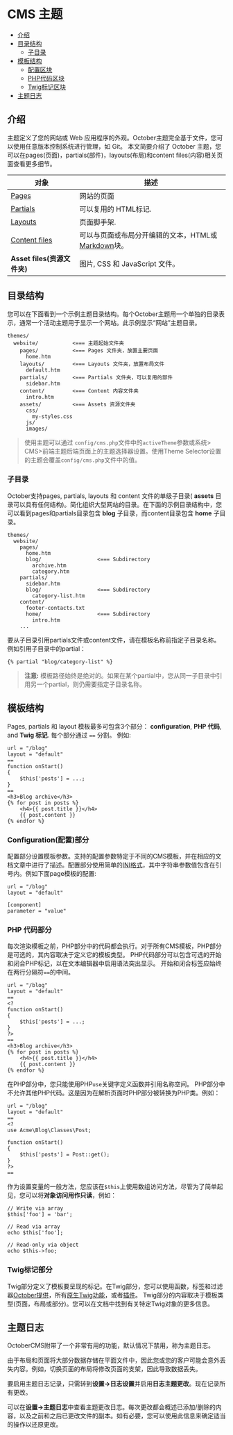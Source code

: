 # CMS 主题

- [介绍](#introduction)
- [目录结构](#directory-structure)
    - [子目录](#subdirectories)
- [模板结构](#template-structure)
    - [配置区块](#configuration-section)
    - [PHP代码区块](#php-section)
    - [Twig标记区块](#twig-section)
- [主题日志](#theme-logging)

<a name="introduction"></a>
## 介绍

主题定义了您的网站或 Web 应用程序的外观。October主题完全基于文件，您可以使用任意版本控制系统进行管理，如 Git。
本文简要介绍了 October 主题，您可以在pages(页面)，partials(部件)，layouts(布局)和content files(内容)相关页面查看更多细节。

对象 | 描述
------------- | -------------
[Pages](cms-pages.md) |网站的页面
[Partials](cms-partials.md) | 可以复用的 HTML标记.
[Layouts](cms-layouts.md) | 页面脚手架.
[Content files](cms-content.md) | 可以与页面或布局分开编辑的文本，HTML或[Markdown](http://daringfireball.net/projects/markdown/syntax)块。
**Asset files(资源文件夹)** |  图片, CSS 和 JavaScript 文件。

<a name="directory-structure"></a>
## 目录结构

您可以在下面看到一个示例主题目录结构。每个October主题用一个单独的目录表示，通常一个活动主题用于显示一个网站。此示例显示“网站”主题目录。

    themes/
      website/           <=== 主题起始文件夹
        pages/           <=== Pages 文件夹，放置主要页面
          home.htm
        layouts/         <=== Layouts 文件夹，放置布局文件
          default.htm
        partials/        <=== Partials 文件夹，可以复用的部件
          sidebar.htm
        content/         <=== Content 内容文件夹
          intro.htm
        assets/          <=== Assets 资源文件夹
          css/
            my-styles.css
          js/
          images/

> 使用主题可以通过 `config/cms.php`文件中的`activeTheme`参数或系统> CMS>前端主题后端页面上的主题选择器设置。使用Theme Selector设置的主题会覆盖`config/cms.php`文件中的值。

<a name="subdirectories"></a>
### 子目录

October支持pages, partials, layouts 和 content 文件的单级子目录( **assets** 目录可以具有任何结构)。简化组织大型网站的目录。在下面的示例目录结构中，您可以看到pages和partials目录包含 **blog** 子目录，而content目录包含 **home** 子目录。

    themes/
      website/
        pages/
          home.htm
          blog/                  <=== Subdirectory
            archive.htm
            category.htm
        partials/
          sidebar.htm
          blog/                  <=== Subdirectory
            category-list.htm
        content/
          footer-contacts.txt
          home/                  <=== Subdirectory
            intro.htm
        ...
要从子目录引用partials文件或content文件，请在模板名称前指定子目录名称。例如引用子目录中的partial：

    {% partial "blog/category-list" %}

> **注意:** 模板路径始终是绝对的。如果在某个partial中，您从同一子目录中引用另一个partial，则仍需要指定子目录名称。
<a name="template-structure"></a>
## 模板结构

Pages, partials 和 layout 模板最多可包含3个部分： **configuration**, **PHP 代码**, and **Twig 标记**.
每个部分通过 `==` 分割。
例如:

    url = "/blog"
    layout = "default"
    ==
    function onStart()
    {
        $this['posts'] = ...;
    }
    ==
    <h3>Blog archive</h3>
    {% for post in posts %}
        <h4>{{ post.title }}</h4>
        {{ post.content }}
    {% endfor %}

<a name="configuration-section"></a>
### Configuration(配置)部分

配置部分设置模板参数。支持的配置参数特定于不同的CMS模板，并在相应的文档文章中进行了描述。配置部分使用简单的[INI格式](http://en.wikipedia.org/wiki/INI_file)，其中字符串参数值包含在引号内。例如下面page模板的配置:

    url = "/blog"
    layout = "default"

    [component]
    parameter = "value"

<a name="php-section"></a>
### PHP 代码部分

每次渲染模板之前，PHP部分中的代码都会执行。对于所有CMS模板，PHP部分是可选的，其内容取决于定义它的模板类型。 PHP代码部分可以包含可选的开始和闭合PHP标记，以在文本编辑器中启用语法突出显示。 开始和闭合标签应始终在两行分隔符`==`的中间。

    url = "/blog"
    layout = "default"
    ==
    <?
    function onStart()
    {
        $this['posts'] = ...;
    }
    ?>
    ==
    <h3>Blog archive</h3>
    {% for post in posts %}
        <h4>{{ post.title }}</h4>
        {{ post.content }}
    {% endfor %}

在PHP部分中，您只能使用PHP`use`关键字定义函数并引用名称空间。 PHP部分中不允许其他PHP代码。这是因为在解析页面时PHP部分被转换为PHP类。例如：

    url = "/blog"
    layout = "default"
    ==
    <?
    use Acme\Blog\Classes\Post;

    function onStart()
    {
        $this['posts'] = Post::get();
    }
    ?>
    ==

作为设置变量的一般方法，您应该在`$this`上使用数组访问方法，尽管为了简单起见，您可以将**对象访问用作只读**，例如：

    // Write via array
    $this['foo'] = 'bar';

    // Read via array
    echo $this['foo'];

    // Read-only via object
    echo $this->foo;

<a name="twig-section"></a>
### Twig标记部分

Twig部分定义了模板要呈现的标记。在Twig部分，您可以使用函数，标签和过滤器[October提供](markup.md)，所有[原生Twig功能](http://twig.sensiolabs.org/documentation)，或者[插件](plugin-registration.md#extending-twig)。 Twig部分的内容取决于模板类型(页面，布局或部分)。您可以在文档中找到有关特定Twig对象的更多信息。


<a name="theme-logging"></a>
## 主题日志

OctoberCMS附带了一个非常有用的功能，默认情况下禁用，称为主题日志。

由于布局和页面将大部分数据存储在平面文件中，因此您或您的客户可能会意外丢失内容。例如，切换页面的布局将修改页面的支架，因此导致数据丢失。

要启用主题日志记录，只需转到**设置->日志设置**并启用**日志主题更改**。现在记录所有更改。

可以在**设置->主题日志**中查看主题更改日志。每次更改都会概述已添加/删除的内容，以及之前和之后已更改文件的副本。如有必要，您可以使用此信息来确定适当的操作以还原更改。
